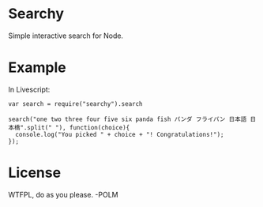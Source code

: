 # Searchy

Simple interactive search for Node. 

# Example

In Livescript: 

    var search = require("searchy").search

    search("one two three four five six panda fish パンダ フライパン 日本語 日本橋".split(" "), function(choice){
      console.log("You picked " + choice + "! Congratulations!");
    });

# License

WTFPL, do as you please. -POLM
